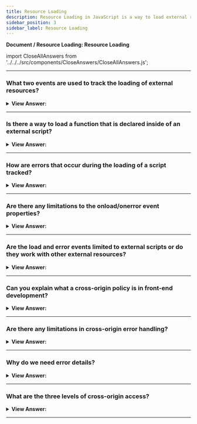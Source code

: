 ```yaml
---
title: Resource Loading
description: Resource Loading in JavaScript is a way to load external resources asynchronously. - JavaScript Interview Questions & Answers
sidebar_position: 3
sidebar_label: Resource Loading
---
```


**Document / Resource Loading: Resource Loading**

import CloseAllAnswers from '../../../src/components/CloseAnswers/CloseAllAnswers.js';

<CloseAllAnswers />

---

### What two events are used to track the loading of external resources?

<details>
  <summary><strong>View Answer:</strong></summary>
  <div>
  <div><strong>Interview Response:</strong> The browser allows us to track the loading of external resources – scripts, iframes, pictures and so on. There are two events used to track the loading of external resources, onload and onerror. The onload event occurs when an object has been loaded. The onerror event is triggered if an error occurs while loading an external file (e.g., a document or an image).
    </div>
  </div>
</details>

---

### Is there a way to load a function that is declared inside of an external script?

<details>
  <summary><strong>View Answer:</strong></summary>
  <div>
  <div><strong>Interview Response:</strong> Yes, we can use the script.onload event to handle the invocation of the function. It triggers after the script is completely loaded and executed. So, in onload we can use script variables, run functions etc.
    </div><br />
  <div><strong className="codeExample">Code Example:</strong><br /><br />

  <div></div>

```js
let script = document.createElement('script');

// can load any script, from any domain
script.src = 'https://cdnjs.cloudflare.com/ajax/libs/lodash.js/4.3.0/lodash.js';
document.head.append(script);

script.onload = function () {
  // the script creates a variable "_"
  alert(_.VERSION); // shows library version
};
```

  </div>
  </div>
</details>

---

### How are errors that occur during the loading of a script tracked?

<details>
  <summary><strong>View Answer:</strong></summary>
  <div>
  <div><strong>Interview Response:</strong> Errors that occur during the loading of the script can be tracked in an error event using the script.onerror property. In the case of HTTP errors, we do not know if it was an error 404 or 500 or something else. Just that the loading has failed.
    </div><br />
  <div><strong className="codeExample">Code Example:</strong><br /><br />

  <div></div>

```js
let script = document.createElement('script');
script.src = 'https://example.com/404.js'; // no such script
document.head.append(script);

script.onerror = function () {
  alert('Error loading ' + this.src); // Error loading https://example.com/404.js
};
```

  </div>
  </div>
</details>

---

### Are there any limitations to the onload/onerror event properties?

<details>
  <summary><strong>View Answer:</strong></summary>
  <div>
  <div><strong>Interview Response:</strong> Yes, events onload/onerror are limited to tracking only the load outcome. Errors that may occur during script processing and execution are out of scope for these events.
    </div><br />

:::note
If a script loaded successfully, then onload triggers, even if it has programming errors in it. To track script errors, one can use window.onerror global handler.
:::

  </div>
</details>

---

### Are the load and error events limited to external scripts or do they work with other external resources?

<details>
  <summary><strong>View Answer:</strong></summary>
  <div>
  <div><strong>Interview Response:</strong> The load and error events also work for other resources, basically for any resource that has an external src. There are some limitations in functionality based on the type of source being loaded. Most resources start loading when they are added to the document. But &#8249;img&#8250; is an exception. It starts loading when it gets a src (*). For &#8249;iframe&#8250;, the iframe.onload event triggers when the iframe loading finished, both for successful load and in case of an error. That is for historical purposes.
    </div><br />
  <div><strong className="codeExample">Code Example:</strong><br /><br />

  <div></div>

```js
let img = document.createElement('img');
img.src = 'https://js.cx/clipart/train.gif'; // (*)

img.onload = function () {
  alert(`Image loaded, size ${img.width}x${img.height}`);
};

img.onerror = function () {
  alert('Error occurred while loading image');
};
```

  </div>
  </div>
</details>

---

### Can you explain what a cross-origin policy is in front-end development?

<details>
  <summary><strong>View Answer:</strong></summary>
  <div>
  <div><strong>Interview Response:</strong> There is a rule: scripts from one site cannot access contents of the other site. So, a script at https://facebook.com cannot read the user’s mailbox at https://gmail.com. Or to be more precise, one origin (domain/port/protocol triplet) cannot access the content from another one. So even if we have a subdomain, or just another port, these are different origins with no access to each other.
    </div>
  </div>
</details>

---

### Are there any limitations in cross-origin error handling?

<details>
  <summary><strong>View Answer:</strong></summary>
  <div>
  <div><strong>Interview Response:</strong> Yes, details may vary depending on the browser, but the idea is the same: any information about the internals of a script, including error stack traces, is hidden. Specifically, because it is from another domain or sub-domain.
    </div>
  </div>
</details>

---

### Why do we need error details?

<details>
  <summary><strong>View Answer:</strong></summary>
  <div>
  <div><strong>Interview Response:</strong> There are many services (and we can build our own) that listen for global errors using window.onerror, save errors and provide an interface to access and analyze them. That is great, as we can see real errors, triggered by our users. But if a script comes from another origin, then there is not much information about errors in it, as we’ve just seen.
    </div>
  </div>
</details>

---

### What are the three levels of cross-origin access?

<details>
  <summary><strong>View Answer:</strong></summary>
  <div>
  <div><strong>Interview Response:</strong> There are three levels of cross-origin access including no crossorigin attribute, crossorigin = "anonymous", and crossorigin = "use-credentials". The first level no cross origin attribute does not allow or strictly prohibits cross origin access. The second level is access allowed if the server responds with the header Access-Control-Allow-Origin with * or our origin. Browser does not send authorization information and cookies to remote server. The last level cross origin use credentials is where access allowed if the server sends back the header Access-Control-Allow-Origin with our origin and Access-Control-Allow-Credentials: true. Browser sends authorization information and cookies to remote server.
    </div><br />
  <div><strong className="codeExample">Code Example:</strong> crossorigin = "anonymous"<br /><br />

  <div></div>

```html
<script>
  window.onerror = function (message, url, line, col, errorObj) {
    alert(`${message}\n${url}, ${line}:${col}`);
  };
</script>
<script
  crossorigin="anonymous"
  src="https://cors.javascript.info/article/onload-onerror/crossorigin/error.js"
></script>
```

  </div>
  </div>
</details>

---
